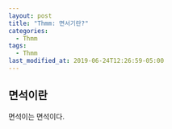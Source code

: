 ```yaml
---
layout: post
title: "Thmm: 면서기란?"
categories:
  - Thmm
tags:
  - Thmm
last_modified_at: 2019-06-24T12:26:59-05:00
---
```


##  면석이란

면석이는 면석이다.